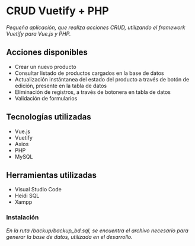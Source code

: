 # CRUD Vuetify + PHP

_Pequeña aplicación, que realiza acciones CRUD, utilizando el framework Vuetify para Vue.js y PHP._


## Acciones disponibles

* Crear un nuevo producto
* Consultar listado de productos cargados en la base de datos
* Actualización instántanea del estado del producto a través de botón de edición, presente en la tabla de datos
* Eliminación de registros, a través de botonera en tabla de datos
* Validación de formularios

## Tecnologías utilizadas

* Vue.js
* Vuetify
* Axios
* PHP
* MySQL

## Herramientas utilizadas

* Visual Studio Code
* Heidi SQL
* Xampp

### Instalación 

_En la ruta /backup/backup_bd.sql, se encuentra el archivo necesario para generar la base de datos, utilizada en el desarrollo._
